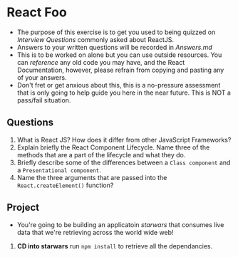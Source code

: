 # React Foo
* The purpose of this exercise is to get you used to being quizzed on _Interview Questions_ commonly asked about ReactJS.
* Answers to your written questions will be recorded in *Answers.md* 
* This is to be worked on alone but you can use outside resources. You can *reference* any old code you may have, and the React Documentation, however, please refrain from copying and pasting any of your answers. 
* Don't fret or get anxious about this, this is a no-pressure assessment that is only going to help guide you here in the near future. This is NOT a pass/fail situation. 

## Questions
1. What is React JS? How does it differ from other JavaScript Frameworks?
2. Explain briefly the React Component Lifecycle. Name three of the methods that are a part of the lifecycle and what they do.
3. Briefly describe some of the differences between a `Class component` and a `Presentational component`.
4. Name the three arguments that are passed into the `React.createElement()` function?

## Project
* You're going to be building an applicatoin *starwars* that consumes live data that we're retrieving across the world wide web!
1. **CD into starwars** run `npm install` to retrieve all the dependancies. 